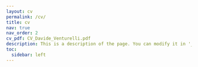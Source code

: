 ```yaml
---
layout: cv
permalink: /cv/
title: cv
nav: true
nav_order: 2
cv_pdf: CV_Davide_Venturelli.pdf
description: This is a description of the page. You can modify it in '_pages/cv.md'. You can also change or remove the top pdf download button.
toc:
  sidebar: left
---
```

